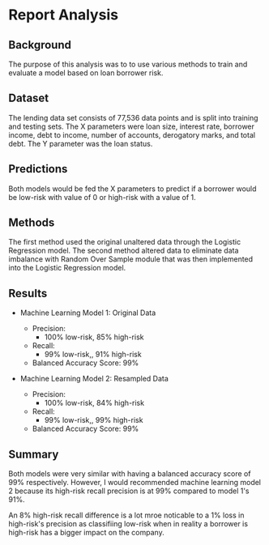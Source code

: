 # Report Analysis

## Background
The purpose of this analysis was to to use various methods to train and evaluate a model based on loan borrower risk. 

## Dataset
The lending data set consists of 77,536 data points and is split into training and testing sets. The X parameters were loan size, interest rate, borrower income, debt to income, number of accounts, derogatory marks, and total debt. The Y parameter was the loan status.

## Predictions
Both models would be fed the X parameters to predict if a borrower would be low-risk with value of 0 or high-risk with a value of 1.

## Methods
The first method used the original unaltered data through the Logistic Regression model. The second method altered data to eliminate data imbalance with Random Over Sample module that was then implemented into the Logistic Regression model.

## Results

* Machine Learning Model 1: Original Data
  * Precision: 
    * 100% low-risk, 85% high-risk
  * Recall:
    * 99% low-risk,, 91% high-risk 
  * Balanced Accuracy Score: 99%

* Machine Learning Model 2: Resampled Data
  * Precision: 
    * 100% low-risk, 84% high-risk
  * Recall:
    * 99% low-risk,, 99% high-risk 
  * Balanced Accuracy Score: 99%

## Summary
Both models were very similar with having a balanced accuracy score of 99% respectively. However, I would recommended machine learning model 2 because its high-risk recall precision is at 99% compared to model 1's 91%.

An 8% high-risk recall difference is a lot mroe noticable to a 1% loss in high-risk's precision as classifiing low-risk when in reality a borrower is high-risk has a bigger impact on the company.
